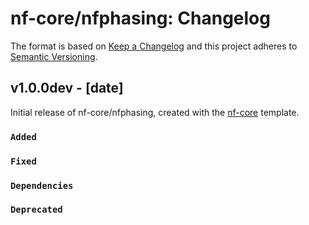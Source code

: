 # nf-core/nfphasing: Changelog

The format is based on [Keep a Changelog](https://keepachangelog.com/en/1.0.0/)
and this project adheres to [Semantic Versioning](https://semver.org/spec/v2.0.0.html).

## v1.0.0dev - [date]

Initial release of nf-core/nfphasing, created with the [nf-core](https://nf-co.re/) template.

### `Added`

### `Fixed`

### `Dependencies`

### `Deprecated`
